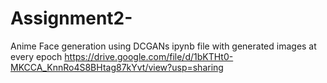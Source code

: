 # Assignment2-
Anime Face generation using DCGANs
ipynb file with generated images at every epoch
https://drive.google.com/file/d/1bKTHt0-MKCCA_KnnRo4S8BHtag87kYvt/view?usp=sharing

